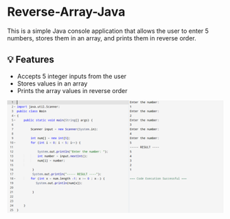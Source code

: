 # Reverse-Array-Java
This is a simple Java console application that allows the user to enter 5 numbers, stores them in an array, and prints them in reverse order.  

## 💡 Features 
- Accepts 5 integer inputs from the user 
- Stores values in an array 
- Prints the array values in reverse order


![Screenshot](git.png)
